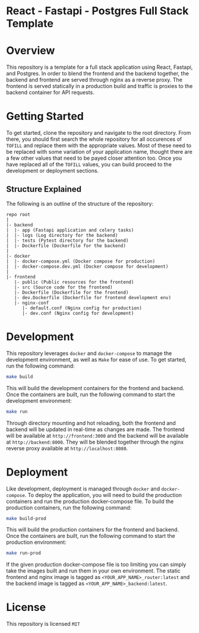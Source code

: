 # React - Fastapi - Postgres Full Stack Template

# Overview
This repository is a template for a full stack application using React, Fastapi, and Postgres.
In order to blend the frontend and the backend together, the backend and frontend are served through nginx as a reverse proxy. The frontend is served statically in a production build and traffic is proxies to the backend container for API requests.

# Getting Started
To get started, clone the repository and navigate to the root directory. From there, you should first search the whole repository for all occurences of `TOFILL` and replace them with the appropriate values. Most of these need to be replaced with some variation of your application name, thought there are a few other values that need to be payed closer attention too. Once you have replaced all of the `TOFILL` values, you can build proceed to the development or deployment sections.

## Structure Explained
The following is an outline of the structure of the repository:
```
repo root
|
|- backend
|  |- app (Fastapi application and celery tasks)
|  |- logs (Log directory for the backend)
|  |- tests (Pytest directory for the backend)
|  |- Dockerfile (Dockerfile for the backend)
|
|- docker
|  |- docker-compose.yml (Docker compose for production)
|  |- docker-compose.dev.yml (Docker compose for development)
|
|- frontend
   |- public (Public resources for the frontend)
   |- src (Source code for the frontend)
   |- Dockerfile (Dockerfile for the frontend)
   |- dev.Dockerfile (Dockerfile for frontend development env)
   |- nginx-conf
      |- default.conf (Nginx config for production)
      |- dev.conf (Nginx config for development)
```

# Development
This repository leverages `docker` and `docker-compose` to manage the development environment, as well as `Make` for ease of use. To get started, run the following command:
```bash
make build
```
This will build the development containers for the frontend and backend. Once the containers are built, run the following command to start the development environment:
```bash
make run
```
Through directory mounting and hot reloading, both the frontend and backend will be updated in real-time as changes are made. The frontend will be available at `http://frontend:3000` and the backend will be available at `http://backend:8000`. They will be blended together through the nginx reverse proxy available at `http://localhost:8080`.

# Deployment
Like development, deployment is managed through `docker` and `docker-compose`. To deploy the application, you will need to build the production containers and run the production docker-compose file. To build the production containers, run the following command:
```bash
make build-prod
```
This will build the production containers for the frontend and backend. Once the containers are built, run the following command to start the production environment:
```bash
make run-prod
```
If the given production docker-compose file is too limiting you can simply take the images built and run them in your own environment. The static frontend and nginx image is tagged as `<YOUR_APP_NAME>_router:latest` and the backend image is tagged as `<YOUR_APP_NAME>_backend:latest`.

# License
This repository is licensed `MIT`
